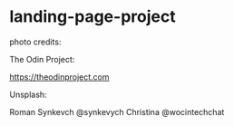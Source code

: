 # landing-page-project

photo credits:

The Odin Project:

https://theodinproject.com

Unsplash:

Roman Synkevch @synkevych
Christina @wocintechchat